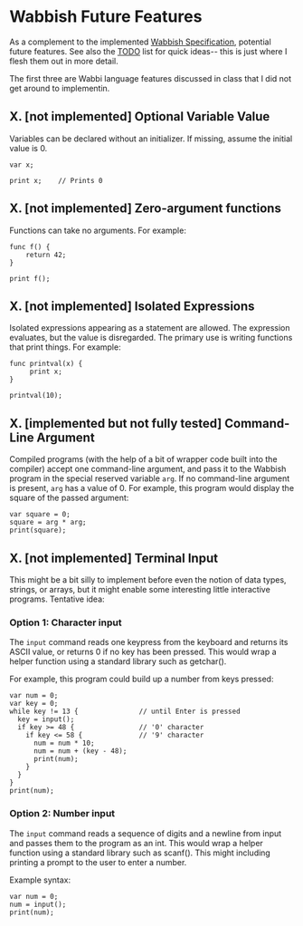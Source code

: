 # Wabbish Future Features

As a complement to the implemented [Wabbish Specification](Wabbish-Specification.md), potential future features. See also the [TODO](TODO.md) list for quick ideas-- this is just where I flesh them out in more detail.

The first three are Wabbi language features discussed in class that I did not get around to implementin.

## X. [not implemented] Optional Variable Value

Variables can be declared without an initializer.  If missing, assume the
initial value is 0.

```
var x;

print x;    // Prints 0
```

## X. [not implemented] Zero-argument functions

Functions can take no arguments. For example:

```
func f() {
    return 42;
}

print f();
```

## X. [not implemented] Isolated Expressions

Isolated expressions appearing as a statement are allowed.  The
expression evaluates, but the value is disregarded.  The primary use
is writing functions that print things. For example:

```
func printval(x) {
     print x;
}

printval(10);
```

## X. [implemented but not fully tested] Command-Line Argument

Compiled programs (with the help of a bit of wrapper code built into the compiler) accept one command-line argument, and pass it to the Wabbish program in the special reserved variable `arg`. If no command-line argument is present, `arg` has a value of 0. For example, this program would display the square of the passed argument:

```
var square = 0;
square = arg * arg;
print(square);
```

## X. [not implemented] Terminal Input

This might be a bit silly to implement before even the notion of data types, strings, or arrays, but it might enable some interesting little interactive programs. Tentative idea:

### Option 1: Character input 

The `input` command reads one keypress from the keyboard and returns its ASCII value, or returns 0 if no key has been pressed. This would wrap a helper function using a standard library such as getchar().

For example, this program could build up a number from keys pressed:

```
var num = 0;
var key = 0;
while key != 13 {               // until Enter is pressed
  key = input();
  if key >= 48 {                // '0' character
    if key <= 58 {              // '9' character
      num = num * 10;
      num = num + (key - 48);
      print(num);
    }
  }
}
print(num);
```

### Option 2: Number input 

The `input` command reads a sequence of digits and a newline from input and passes them to the program as an int. This would wrap a helper function using a standard library such as scanf(). This might including printing a prompt to the user to enter a number.

Example syntax:

```
var num = 0;
num = input();
print(num);
```







